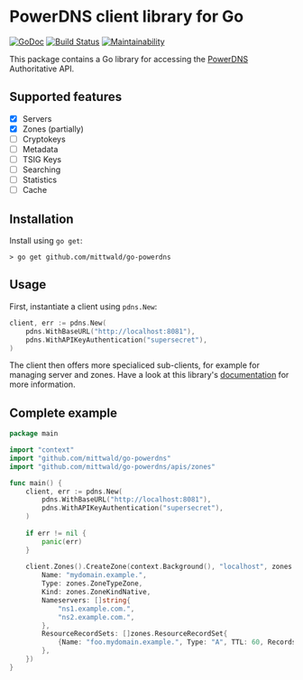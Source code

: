 # PowerDNS client library for Go

[![GoDoc](https://godoc.org/github.com/mittwald/go-powerdns?status.svg)](https://godoc.org/github.com/mittwald/go-powerdns)
[![Build Status](https://travis-ci.org/mittwald/go-powerdns.svg?branch=master)](https://travis-ci.org/mittwald/go-powerdns)
[![Maintainability](https://api.codeclimate.com/v1/badges/aa54a869f5ff56477a2a/maintainability)](https://codeclimate.com/github/mittwald/go-powerdns/maintainability)

This package contains a Go library for accessing the [PowerDNS][powerdns] Authoritative API.

## Supported features

- [x] Servers
- [x] Zones (partially)
- [ ] Cryptokeys
- [ ] Metadata
- [ ] TSIG Keys
- [ ] Searching
- [ ] Statistics
- [ ] Cache

## Installation

Install using `go get`:

```console
> go get github.com/mittwald/go-powerdns
```

## Usage

First, instantiate a client using `pdns.New`:

```go
client, err := pdns.New(
    pdns.WithBaseURL("http://localhost:8081"),
    pdns.WithAPIKeyAuthentication("supersecret"),
)
```

The client then offers more specialiced sub-clients, for example for managing server and zones.
Have a look at this library's [documentation][godoc] for more information.

## Complete example

```go
package main

import "context"
import "github.com/mittwald/go-powerdns"
import "github.com/mittwald/go-powerdns/apis/zones"

func main() {
    client, err := pdns.New(
        pdns.WithBaseURL("http://localhost:8081"),
        pdns.WithAPIKeyAuthentication("supersecret"),
    )
	
    if err != nil {
    	panic(err)
    }
    
    client.Zones().CreateZone(context.Background(), "localhost", zones.Zone{
        Name: "mydomain.example.",
        Type: zones.ZoneTypeZone,
        Kind: zones.ZoneKindNative,
        Nameservers: []string{
            "ns1.example.com.",
            "ns2.example.com.",
        },
        ResourceRecordSets: []zones.ResourceRecordSet{
            {Name: "foo.mydomain.example.", Type: "A", TTL: 60, Records: []zones.Record{{Content: "127.0.0.1"}}},
        },
    })
}
```

[powerdns]: https://github.com/PowerDNS/pdns
[godoc]: https://godoc.org/github.com/mittwald/go-powerdns
